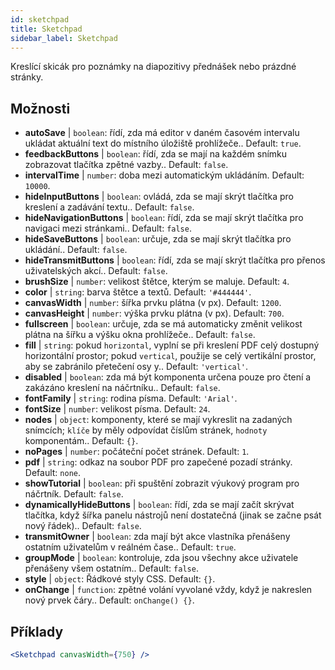 ```yaml
---
id: sketchpad 
title: Sketchpad
sidebar_label: Sketchpad
---
```


Kreslící skicák pro poznámky na diapozitivy přednášek nebo prázdné stránky.

## Možnosti

* __autoSave__ | `boolean`: řídí, zda má editor v daném časovém intervalu ukládat aktuální text do místního úložiště prohlížeče.. Default: `true`.
* __feedbackButtons__ | `boolean`: řídí, zda se mají na každém snímku zobrazovat tlačítka zpětné vazby.. Default: `false`.
* __intervalTime__ | `number`: doba mezi automatickým ukládáním. Default: `10000`.
* __hideInputButtons__ | `boolean`: ovládá, zda se mají skrýt tlačítka pro kreslení a zadávání textu.. Default: `false`.
* __hideNavigationButtons__ | `boolean`: řídí, zda se mají skrýt tlačítka pro navigaci mezi stránkami.. Default: `false`.
* __hideSaveButtons__ | `boolean`: určuje, zda se mají skrýt tlačítka pro ukládání.. Default: `false`.
* __hideTransmitButtons__ | `boolean`: řídí, zda se mají skrýt tlačítka pro přenos uživatelských akcí.. Default: `false`.
* __brushSize__ | `number`: velikost štětce, kterým se maluje. Default: `4`.
* __color__ | `string`: barva štětce a textů. Default: `'#444444'`.
* __canvasWidth__ | `number`: šířka prvku plátna (v px). Default: `1200`.
* __canvasHeight__ | `number`: výška prvku plátna (v px). Default: `700`.
* __fullscreen__ | `boolean`: určuje, zda se má automaticky změnit velikost plátna na šířku a výšku okna prohlížeče.. Default: `false`.
* __fill__ | `string`: pokud `horizontal`, vyplní se při kreslení PDF celý dostupný horizontální prostor; pokud `vertical`, použije se celý vertikální prostor, aby se zabránilo přetečení osy y.. Default: `'vertical'`.
* __disabled__ | `boolean`: zda má být komponenta určena pouze pro čtení a zakázáno kreslení na náčrtníku.. Default: `false`.
* __fontFamily__ | `string`: rodina písma. Default: `'Arial'`.
* __fontSize__ | `number`: velikost písma. Default: `24`.
* __nodes__ | `object`: komponenty, které se mají vykreslit na zadaných snímcích; `klíče` by měly odpovídat číslům stránek, `hodnoty` komponentám.. Default: `{}`.
* __noPages__ | `number`: počáteční počet stránek. Default: `1`.
* __pdf__ | `string`: odkaz na soubor PDF pro zapečené pozadí stránky. Default: `none`.
* __showTutorial__ | `boolean`: při spuštění zobrazit výukový program pro náčrtník. Default: `false`.
* __dynamicallyHideButtons__ | `boolean`: řídí, zda se mají začít skrývat tlačítka, když šířka panelu nástrojů není dostatečná (jinak se začne psát nový řádek).. Default: `false`.
* __transmitOwner__ | `boolean`: zda mají být akce vlastníka přenášeny ostatním uživatelům v reálném čase.. Default: `true`.
* __groupMode__ | `boolean`: kontroluje, zda jsou všechny akce uživatele přenášeny všem ostatním.. Default: `false`.
* __style__ | `object`: Řádkové styly CSS. Default: `{}`.
* __onChange__ | `function`: zpětné volání vyvolané vždy, když je nakreslen nový prvek čáry.. Default: `onChange() {}`.


## Příklady

```jsx live
<Sketchpad canvasWidth={750} />
```

